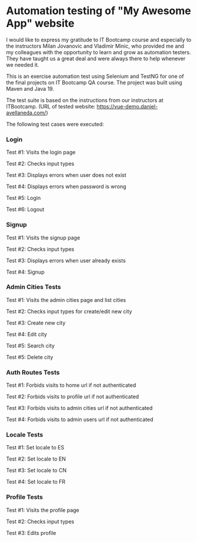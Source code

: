# Automation testing of "My Awesome App" website

I would like to express my gratitude to IT Bootcamp course and especially to the instructors Milan Jovanovic and Vladimir Minic, who provided me and my colleagues with the opportunity to learn and grow as automation testers. They have taught us a great deal and were always there to help whenever we needed it.

This is an exercise automation test using Selenium and TestNG for one of the final projects on IT Bootcamp QA course. The project was built using Maven and Java 19.

The test suite is based on the instructions from our instructors at ITBootcamp. (URL of tested website: https://vue-demo.daniel-avellaneda.com/)

The following test cases were executed:


### Login

Test #1: Visits the login page

Test #2: Checks input types

Test #3: Displays errors when user does not exist

Test #4: Displays errors when password is wrong

Test #5: Login

Test #6: Logout


### Signup

Test #1: Visits the signup page

Test #2: Checks input types

Test #3: Displays errors when user already exists

Test #4: Signup


### Admin Cities Tests

Test #1: Visits the admin cities page and list cities

Test #2: Checks input types for create/edit new city

Test #3: Create new city

Test #4: Edit city

Test #5: Search city

Test #5: Delete city


### Auth Routes Tests

Test #1: Forbids visits to home url if not authenticated

Test #2: Forbids visits to profile url if not authenticated

Test #3: Forbids visits to admin cities url if not authenticated

Test #4: Forbids visits to admin users url if not authenticated


### Locale Tests

Test #1: Set locale to ES

Test #2: Set locale to EN

Test #3: Set locale to CN

Test #4: Set locale to FR


### Profile Tests

Test #1: Visits the profile page

Test #2: Checks input types

Test #3: Edits profile
